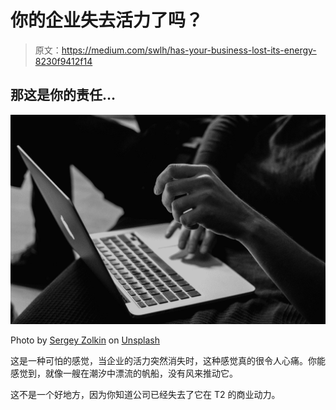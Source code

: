 # 你的企业失去活力了吗？

> 原文：<https://medium.com/swlh/has-your-business-lost-its-energy-8230f9412f14>

## 那这是你的责任…

![](img/2e5be2e2d2dc960bf281d44bdbc94809.png)

Photo by [Sergey Zolkin](https://unsplash.com/@szolkin?utm_source=medium&utm_medium=referral) on [Unsplash](https://unsplash.com?utm_source=medium&utm_medium=referral)

这是一种可怕的感觉，当企业的活力突然消失时，这种感觉真的很令人心痛。你能感觉到，就像一艘在潮汐中漂流的帆船，没有风来推动它。

这不是一个好地方，因为你知道公司已经失去了它在 T2 的商业动力。